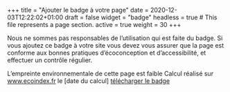 +++
title = "Ajouter le badge à votre page"
date = 2020-12-03T12:22:02+01:00
draft = false
widget = "badge"
headless = true  # This file represents a page section.
active = true
weight = 30
+++

[//]: # "TODO: cette page ne s’affiche que si le résultat est supérieur ou égal à B"

Nous ne sommes pas responsables de l’utilisation qui est faite du badge. Si vous ajoutez ce badge à votre site vous
devez vous assurer que la page est conforme aux bonnes pratiques d’écoconception et d’accessibilité, et effectuer un
contrôle régulier.

[//]: # "texte du badge"

L’empreinte environnementale de cette page est faible Calcul réalisé sur www.ecoindex.fr le [date du calcul]
[télécharger le badge](download)
